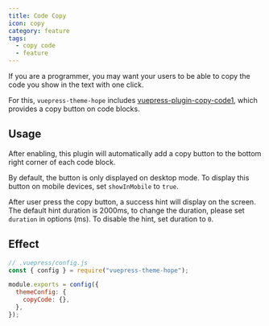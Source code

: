 ```yaml
---
title: Code Copy
icon: copy
category: feature
tags:
  - copy code
  - feature
---
```


If you are a programmer, you may want your users to be able to copy the code you show in the text with one click.

For this, `vuepress-theme-hope` includes [vuepress-plugin-copy-code1](https://vuepress-theme-hope.github.io/v1/copy-code/), which provides a copy button on code blocks.

<!-- more -->

## Usage

After enabling, this plugin will automatically add a copy button to the bottom right corner of each code block.

By default, the button is only displayed on desktop mode. To display this button on mobile devices, set `showInMobile` to `true`.

After user press the copy button, a success hint will display on the screen. The default hint duration is 2000ms, to change the duration, please set `duration` in options (ms). To disable the hint, set duration to `0`.

## Effect

```js
// .vuepress/config.js
const { config } = require("vuepress-theme-hope");

module.exports = config({
  themeConfig: {
    copyCode: {},
  },
});
```
